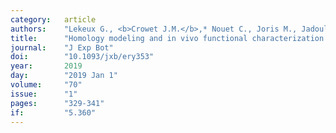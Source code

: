 ```yaml
---
category:   article
authors:    "Lekeux G., <b>Crowet J.M.</b>,* Nouet C., Joris M., Jadoul A., Bosman B., Carnol M., Motte P., Lins L., Galleni M., Hanikenne M."
title:      "Homology modeling and in vivo functional characterization of the zinc permeation pathway in a heavy metal P-type ATPase"
journal:    "J Exp Bot"
doi:        "10.1093/jxb/ery353"
year:       2019
day:        "2019 Jan 1"
volume:     "70"
issue:      "1"
pages:      "329-341"
if:         "5.360"
---
```

